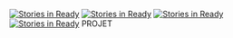 [![Stories in Ready](https://badge.waffle.io/Schaeferje/PROJET.png?label=ready&title=Ready)](https://waffle.io/Schaeferje/PROJET?utm_source=badge)
[![Stories in Ready](https://badge.waffle.io/Schaeferje/PROJET.png?label=ready&title=Ready)](https://waffle.io/Schaeferje/PROJET?utm_source=badge)
[![Stories in Ready](https://badge.waffle.io/Schaeferje/PROJET.png?label=ready&title=Ready)](https://waffle.io/Schaeferje/PROJET?utm_source=badge)
[![Stories in Ready](https://badge.waffle.io/Schaeferje/PROJET.png?label=ready&title=Ready)](https://waffle.io/Schaeferje/PROJET?utm_source=badge)
PROJET
